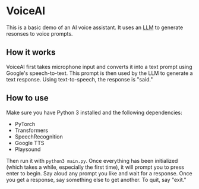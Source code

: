 # VoiceAI

This is a basic demo of an AI voice assistant. It uses an [LLM](https://huggingface.co/databricks/dolly-v2-3b) to generate resonses to voice prompts.

## How it works

VoiceAI first takes microphone input and converts it into a text prompt using Google's speech-to-text. This prompt is then used by the LLM to generate a text response. Using text-to-speech, the response is "said."

## How to use

Make sure you have Python 3 installed and the following dependencies:

- PyTorch
- Transformers
- SpeechRecognition
- Google TTS
- Playsound

Then run it with `python3 main.py`. Once everything has been initialized (which takes a while, especially the first time), it will prompt you to press enter to begin. Say aloud any prompt you like and wait for a response. Once you get a response, say something else to get another. To quit, say "exit."